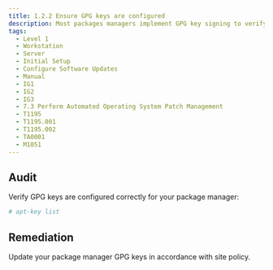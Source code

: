 ```yaml
---
title: 1.2.2 Ensure GPG keys are configured
description: Most packages managers implement GPG key signing to verify package integrity during installation.
tags:
  - Level 1
  - Workstation
  - Server
  - Initial Setup
  - Configure Software Updates
  - Manual
  - IG1
  - IG2
  - IG3
  - 7.3 Perform Automated Operating System Patch Management
  - T1195
  - T1195.001
  - T1195.002
  - TA0001
  - M1051
---
```


## Audit
Verify GPG keys are configured correctly for your package manager:
```bash
# apt-key list
```

## Remediation
Update your package manager GPG keys in accordance with site policy.
